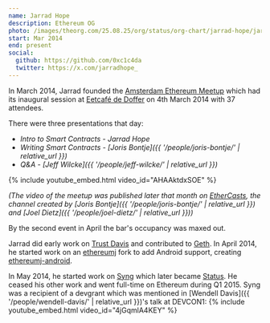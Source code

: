 ```yaml
---
name: Jarrad Hope
description: Ethereum OG
photo: /images/theorg.com/25.08.25/org/status/org-chart/jarrad-hope/jarrad-hope-headshot.jpg
start: Mar 2014
end: present
social:
  github: https://github.com/0xc1c4da
  twitter: https://x.com/jarradhope_
---
```

In March 2014, Jarrad founded the [Amsterdam Ethereum Meetup](https://www.meetup.com/Amsterdam-Ethereum-Meetup/) which had its inaugural session at [Eetcafé de Doffer](https://cafededoffer.nl) on 4th March 2014 with 37 attendees.

There were three presentations that day:

- *Intro to Smart Contracts - Jarrad Hope*
- *Writing Smart Contracts - [Joris Bontje]({{ '/people/joris-bontje/' | relative_url }})*
- *Q&A - [Jeff Wilcke]({{ '/people/jeff-wilcke/' | relative_url }})*

{% include youtube_embed.html video_id="AHAAktdxSOE" %}

*(The video of the meetup was published later that month on [EtherCasts](https://www.youtube.com/@EtherCasts), the channel created by [Joris Bontje]({{ '/people/joris-bontje/' | relative_url }}) and [Joel Dietz]({{ '/people/joel-dietz/' | relative_url }}))*

By the second event in April the bar's occupancy was maxed out.

Jarrad did early work on [Trust Davis](https://github.com/EtherCasts/trustdavis) and contributed to [Geth](https://github.com/ethereum/go-ethereum). In April 2014, he started work on an [ethereumj](https://github.com/ethereum/ethereumj) fork to add Android support, creating [ethereumj-android](https://github.com/status-im/ethereumj-personal/commit/1d3782c3be1e786da02b755dfd28a8c8b75b75f9).

In May 2014, he started work on [Syng](https://github.com/status-im/syng-client/commit/e0221e5ce2f106a2d4ed31d5f6c256c0824f6944) which later became [Status](https://status.app). He ceased his other work and went full-time on Ethereum during Q1 2015.  Syng was a recipient of a devgrant which was mentioned in [Wendell Davis]({{ '/people/wendell-davis/' | relative_url }})'s talk at DEVCON1:
{% include youtube_embed.html video_id="4jGqmlA4KEY" %}
